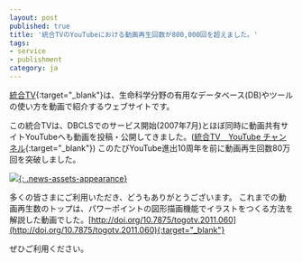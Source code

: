 ```yaml
---
layout: post
published: true
title: '統合TVのYouTubeにおける動画再生回数が800,000回を超えました。'
tags:
- service
- publishment
category: ja
---
```

[統合TV](http://togotv.dbcls.jp/ja/){:target="_blank"}は、生命科学分野の有用なデータベース(DB)やツールの使い方を動画で紹介するウェブサイトです。
 

この統合TVは、DBCLSでのサービス開始(2007年7月)とほぼ同時に動画共有サイトYouTubeへも動画を投稿・公開してきました。([統合TV　YouTube チャンネル](https://www.youtube.com/togotv){:target="_blank"})
このたびYouTube進出10周年を前に動画再生回数80万回を突破しました。

[![]({{site.imageurl}}/news_assets/DCQ94jSXsAEX6UK-768x910.jpg){: .news-assets-appearance}](http://dbcls.rois.ac.jp/wp-content/uploads/2017/06/DCQ94jSXsAEX6UK.jpg)<!--=474x562-->

多くの皆さまにご利用いただき、どうもありがとうございます。
これまでの動画再生数のトップは、パワーポイントの図形描画機能でイラストをつくる方法を解説した動画でした。[http://doi.org/10.7875/togotv.2011.060](http://doi.org/10.7875/togotv.2011.060){:target="_blank"}
 

ぜひご利用ください。